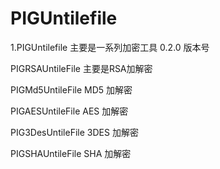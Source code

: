 # PIGUntilefile
1.PIGUntilefile 主要是一系列加密工具 0.2.0 版本号


PIGRSAUntileFile 主要是RSA加解密

PIGMd5UntileFile MD5 加解密

PIGAESUntileFile AES 加解密

PIG3DesUntileFile 3DES 加解密

PIGSHAUntileFile SHA 加解密 


